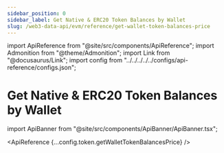```yaml
---
sidebar_position: 0
sidebar_label: Get Native & ERC20 Token Balances by Wallet
slug: /web3-data-api/evm/reference/get-wallet-token-balances-price
---
```


import ApiReference from "@site/src/components/ApiReference";
import Admonition from "@theme/Admonition";
import Link from "@docusaurus/Link";
import config from "../../../../../configs/api-reference/configs.json";

# Get Native & ERC20 Token Balances by Wallet

import ApiBanner from "@site/src/components/ApiBanner/ApiBanner.tsx";

<ApiReference {...config.token.getWalletTokenBalancesPrice} />
